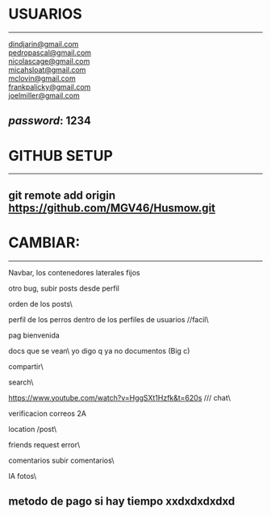 # USUARIOS
----------------------------------------------------
dindjarin@gmail.com\
pedropascal@gmail.com\
nicolascage@gmail.com\
micahsloat@gmail.com\
mclovin@gmail.com\
frankpalicky@gmail.com\
joelmiller@gmail.com

*password*: 1234
----------------------------------------------------

# GITHUB SETUP
----------------------------------------------------
git remote add origin https://github.com/MGV46/Husmow.git
----------------------------------------------------

# CAMBIAR:
---------------------------------------------------
Navbar, los contenedores laterales fijos

otro bug, subir posts desde perfil

orden de los posts\



perfil de los perros dentro de los perfiles de usuarios //facil\


pag bienvenida


docs que se vean\ yo digo q ya no documentos (Big c)


compartir\


search\

https://www.youtube.com/watch?v=HggSXt1Hzfk&t=620s  /// chat\

verificacion correos 2A

location /post\

friends request error\

comentarios subir comentarios\

IA fotos\



metodo de pago si hay tiempo xxdxdxdxdxd
-------------------------------------------------------
